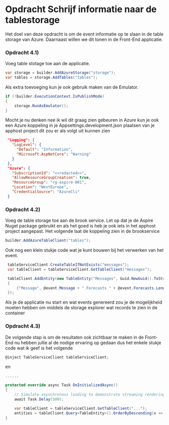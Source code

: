 # Opdracht Schrijf informatie naar de tablestorage

Het doel van deze opdracht is om de event informatie op te slaan in de table storage van Azure. Daarnaast willen we dit tonen in de Front-End applicatie.

### Opdracht 4.1)
Voeg table stotage toe aan de applicatie. 

```c#
var storage = builder.AddAzureStorage("storage");
var tables = storage.AddTables("tables");
```

Als extra toevoeging kun je ook gebruik maken van de Emulator.

```c#
if (!builder.ExecutionContext.IsPublishMode)
{
    storage.RunAsEmulator();
}
```
Mocht je nu denken nee ik wil dit graag zien gebeuren in Azure kun je ook een Azure koppeling in je Appsettings.development.json plaatsen van je apphost project dit zou er als volgt uit kunnen zien

```json
 "Logging": {
   "LogLevel": {
     "Default": "Information",
     "Microsoft.AspNetCore": "Warning"
   }
 },
 "Azure": {
   "SubscriptionId": "<<redacted>>",
   "AllowResourceGroupCreation": true,
   "ResourceGroup": "rg-aspire-001",
   "Location": "WestEurope",
   "CredentialSource": "AzureCli"
 }
```

### Opdracht 4.2)
Voeg de table storage toe aan de brook service. Let op dat je de Aspire Nuget package gebruikt en als het goed is heb je ook iets in het apphost project aangepast. Het volgende laat de koppeling zien in de brookservice

```c#
builder.AddAzureTableClient("tables");
```

Ook nog een klein stukje code wat je kunt bouwen bij het verwerken van het event.

```c#
 tableServiceClient.CreateTableIfNotExists("messages");
 var tableClient = tableServiceClient.GetTableClient("messages");

 tableClient.AddEntity(new TableEntity("Messages", Guid.NewGuid().ToString())
 {
     {"Message", @event.Message + " Forecasts " + @event.Forecasts.Length}
 });
```

Als je de applicatie nu start en wat events genereerd zou je de mogelijkheid moeten hebben om middels de storage explorer wat records te zien in de container

### Opdracht 4.3)

De volgende stap is om de resultaten ook zichtbaar te maken in de Front-End nu hebben jullie al de nodige ervaring op gedaan dus het enkele stukje code wat ik geef is het volgende

```c#
@inject TableServiceClient tableServiceClient;
```
en
```C#
......

protected override async Task OnInitializedAsync()
{
    // Simulate asynchronous loading to demonstrate streaming rendering
    await Task.Delay(500);

    var tableClient = tableServiceClient.GetTableClient("...");
    entities = tableClient.Query<TableEntity>().OrderByDescending(x => x.Timestamp).ToList();
}
```